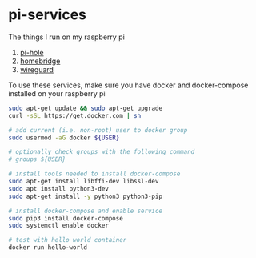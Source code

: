 # pi-services
The things I run on my raspberry pi
1. [pi-hole](https://pi-hole.net)
2. [homebridge](https://homebridge.io)
3. [wireguard](https://www.wireguard.com)

To use these services, make sure you have docker and docker-compose installed on your raspberry pi

```bash
sudo apt-get update && sudo apt-get upgrade
curl -sSL https://get.docker.com | sh

# add current (i.e. non-root) user to docker group
sudo usermod -aG docker ${USER}

# optionally check groups with the following command
# groups ${USER}

# install tools needed to install docker-compose
sudo apt-get install libffi-dev libssl-dev
sudo apt install python3-dev
sudo apt-get install -y python3 python3-pip

# install docker-compose and enable service
sudo pip3 install docker-compose
sudo systemctl enable docker

# test with hello world container
docker run hello-world
```
